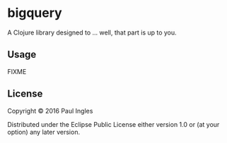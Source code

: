 # bigquery

A Clojure library designed to ... well, that part is up to you.

## Usage

FIXME

## License

Copyright © 2016 Paul Ingles

Distributed under the Eclipse Public License either version 1.0 or (at
your option) any later version.
